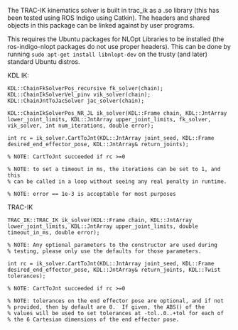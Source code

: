 The TRAC-IK kinematics solver is built in trac_ik as a .so library
(this has been tested using ROS Indigo using Catkin).
The headers and shared objects in this package can be linked against
by user programs.  

This requires the Ubuntu packages for NLOpt Libraries to be installed (the
ros-indigo-nlopt packages do not use proper headers).  This can be done by
running ```sudo apt-get install libnlopt-dev``` on the trusty (and later)
standard Ubuntu distros.  

KDL IK:

    KDL::ChainFkSolverPos_recursive fk_solver(chain);
    KDL::ChainIkSolverVel_pinv vik_solver(chain);
    KDL::ChainJntToJacSolver jac_solver(chain);

    KDL::ChainIkSolverPos_NR_JL ik_solver(KDL::Frame chain, KDL::JntArray lower_joint_limits, KDL::JntArray upper_joint_limits, fk_solver, vik_solver, int num_iterations, double error);

    int rc = ik_solver.CartToJnt(KDL::JntArray joint_seed, KDL::Frame desired_end_effector_pose, KDL::JntArray& return_joints);

    % NOTE: CartToJnt succeeded if rc >=0

    % NOTE: to set a timeout in ms, the iterations can be set to 1, and this
    % can be called in a loop without seeing any real penalty in runtime.

    % NOTE: error == 1e-3 is acceptable for most purposes


TRAC-IK

    TRAC_IK::TRAC_IK ik_solver(KDL::Frame chain, KDL::JntArray lower_joint_limits, KDL::JntArray upper_joint_limits, double timeout_in_ms, double error);  

    % NOTE: Any optional parameters to the constructor are used during
    % testing, please only use the defaults for those parameters.

    int rc = ik_solver.CartToJnt(KDL::JntArray joint_seed, KDL::Frame desired_end_effector_pose, KDL::JntArray& return_joints, KDL::Twist tolerances);

    % NOTE: CartToJnt succeeded if rc >=0	
    
    % NOTE: tolerances on the end effector pose are optional, and if not
    % provided, then by default are 0.  If given, the ABS() of the
    % values will be used to set tolerances at -tol..0..+tol for each of
    % the 6 Cartesian dimensions of the end effector pose.
